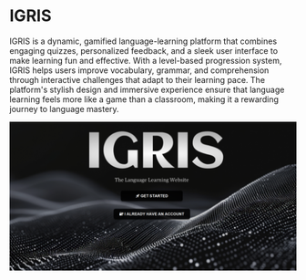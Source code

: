 # IGRIS



IGRIS is a dynamic, gamified language-learning platform that combines engaging quizzes, personalized feedback, and a sleek user interface to make learning fun and effective. With a level-based progression system, IGRIS helps users improve vocabulary, grammar, and comprehension through interactive challenges that adapt to their learning pace. The platform's stylish design and immersive experience ensure that language learning feels more like a game than a classroom, making it a rewarding journey to language mastery.

[![IGRIS Homepage Preview](OUTPUT/1.png)](https://sanjivvv.github.io/igris/)
